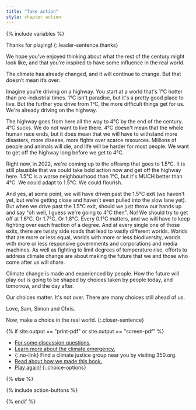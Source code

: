 ```yaml
---
title: "Take action"
style: chapter action
---
```


{% include variables %}

Thanks for playing!
{:.leader-sentence.thanks}

We hope you’ve enjoyed thinking about what the rest of the century might look like, and that you’re inspired to have some influence in the real world.

The climate has already changed, and it will continue to change. But that doesn’t mean it’s over. 

Imagine you’re driving on a highway. You start at a world that's 1°C hotter than pre-industrial times. 1°C isn't paradise, but it's a pretty good place to live. But the further you drive from 1°C, the more difficult things get for us. We're already driving on the highway.

The highway goes from here all the way to 4°C by the end of the century. 4°C sucks. We do not want to live there. 4°C doesn't mean that the whole human race ends, but it does mean that we will have to withstand more disasters, more disease, more fights over scarce resources. Millions of people and animals will die, and life will be harder for most people. We want to get off the highway long before we get to 4°C.

Right now, in 2022, we're coming up to the offramp that goes to 1.5°C. It is still plausible that we could take bold action now and get off the highway here. 1.5°C is a worse neighbourhood than 1°C, but it's MUCH better than 4°C. We could adapt to 1.5°C. We could flourish.

And yes, at some point, we will have driven past the 1.5°C exit (we haven't yet, but we're getting close and haven't even pulled into the slow lane yet). But when we drive past the 1.5°C exit, should we just throw our hands up and say "oh well, I guess we're going to 4°C then". No! We should try to get off at 1.6°C. Or 1.7°C. Or 1.8°C. Every 0.1°C matters, and we will have to keep fighting over each fraction of a degree. And at every single one of those exits, there are twisty side roads that lead to vastly different worlds. Worlds that are more or less equal, worlds with more or less biodiversity, worlds with more or less responsive governments and corporations and media machines. As well as fighting to limit degrees of temperature rise, efforts to address climate change are about making the future that we and those who come after us will share.

Climate change is made and experienced by people. How the future will play out is going to be shaped by choices taken by people today, and tomorrow, and the day after.

Our choices matter. It's not over. There are many choices still ahead of us.

Love, 
Sam, Simon and Chris.

Now, make a choice in the real world.
{:.closer-sentence}

{% if site.output == "print-pdf" or site.output == "screen-pdf" %}

- [For some discussion questions, ](endmatter_discussion-questions.html)
- [Learn more about the climate emergency.](endmatter_recommended-resources.html)
- {:.no-link} Find a climate justice group near you by visiting 350.org.
- [Read about how we made this book.](endmatter_about.html)
- [Play again!](chapter_welcome-to-2021.html)
{:.choice-options}

{% else %}

{% include action-buttons %}

{% endif %}
